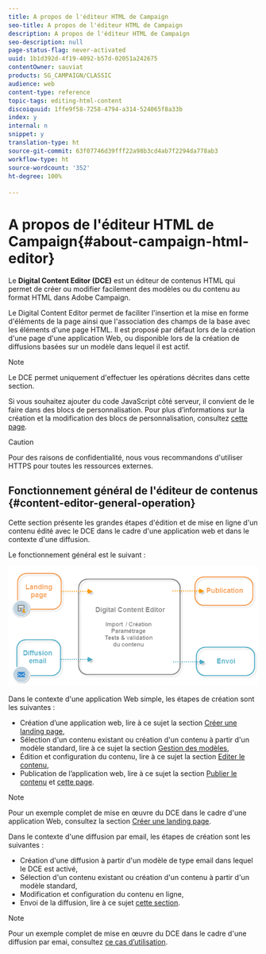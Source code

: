 ```yaml
---
title: A propos de l'éditeur HTML de Campaign
seo-title: A propos de l'éditeur HTML de Campaign
description: A propos de l'éditeur HTML de Campaign
seo-description: null
page-status-flag: never-activated
uuid: 1b1d392d-4f19-4092-b57d-02051a242675
contentOwner: sauviat
products: SG_CAMPAIGN/CLASSIC
audience: web
content-type: reference
topic-tags: editing-html-content
discoiquuid: 1ffe9f58-7258-4794-a314-524065f8a33b
index: y
internal: n
snippet: y
translation-type: ht
source-git-commit: 63f07746d39fff22a98b3cd4ab7f2294da778ab3
workflow-type: ht
source-wordcount: '352'
ht-degree: 100%

---
```



# A propos de l&#39;éditeur HTML de Campaign{#about-campaign-html-editor}

Le **Digital Content Editor (DCE)** est un éditeur de contenus HTML qui permet de créer ou modifier facilement des modèles ou du contenu au format HTML dans Adobe Campaign.

Le Digital Content Editor permet de faciliter l&#39;insertion et la mise en forme d&#39;éléments de la page ainsi que l&#39;association des champs de la base avec les éléments d&#39;une page HTML. Il est proposé par défaut lors de la création d&#39;une page d&#39;une application Web, ou disponible lors de la création de diffusions basées sur un modèle dans lequel il est actif.

>[!NOTE]
>
>Le DCE permet uniquement d&#39;effectuer les opérations décrites dans cette section.
>
>Si vous souhaitez ajouter du code JavaScript côté serveur, il convient de le faire dans des blocs de personnalisation. Pour plus d’informations sur la création et la modification des blocs de personnalisation, consultez [cette page](../../delivery/using/personalization-blocks.md).

>[!CAUTION]
>
>Pour des raisons de confidentialité, nous vous recommandons d&#39;utiliser HTTPS pour toutes les ressources externes.

## Fonctionnement général de l&#39;éditeur de contenus {#content-editor-general-operation}

Cette section présente les grandes étapes d&#39;édition et de mise en ligne d&#39;un contenu édité avec le DCE dans le cadre d&#39;une application web et dans le contexte d&#39;une diffusion.

Le fonctionnement général est le suivant :

![](assets/dce_schema.png)

Dans le contexte d&#39;une application Web simple, les étapes de création sont les suivantes :

* Création d’une application web, lire à ce sujet la section [Créer une landing page](../../web/using/creating-a-landing-page.md),
* Sélection d&#39;un contenu existant ou création d&#39;un contenu à partir d&#39;un modèle standard, lire à ce sujet la section [Gestion des modèles](../../web/using/template-management.md),
* Édition et configuration du contenu, lire à ce sujet la section [Editer le contenu](../../web/using/editing-content.md),
* Publication de l’application web, lire à ce sujet la section [Publier le contenu](../../web/using/creating-a-landing-page.md#step-3---publishing-content) et [cette page](../../web/using/publishing-a-web-form.md#managing-web-forms-delivery-and-tracking).

>[!NOTE]
>
>Pour un exemple complet de mise en œuvre du DCE dans le cadre d&#39;une application Web, consultez la section [Créer une landing page](../../web/using/creating-a-landing-page.md).

Dans le contexte d&#39;une diffusion par email, les étapes de création sont les suivantes :

* Création d&#39;une diffusion à partir d&#39;un modèle de type email dans lequel le DCE est activé,
* Sélection d&#39;un contenu existant ou création d&#39;un contenu à partir d&#39;un modèle standard,
* Modification et configuration du contenu en ligne,
* Envoi de la diffusion, lire à ce sujet [cette section](../../delivery/using/steps-about-delivery-creation-steps.md).

>[!NOTE]
>
>Pour un exemple complet de mise en œuvre du DCE dans le cadre d&#39;une diffusion par emai, consultez [ce cas d’utilisation](../../web/using/use-case--creating-an-email-delivery.md).

